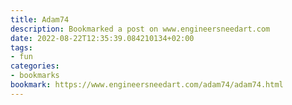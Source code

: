 ```yaml
---
title: Adam74
description: Bookmarked a post on www.engineersneedart.com
date: 2022-08-22T12:35:39.084210134+02:00
tags:
- fun
categories:
- bookmarks
bookmark: https://www.engineersneedart.com/adam74/adam74.html
---
```



